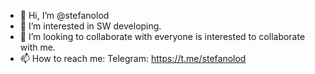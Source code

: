 - 👋 Hi, I’m @stefanolod
- 👀 I’m interested in SW developing.
- 💞️ I’m looking to collaborate with everyone is interested to collaborate with me.
- 📫 How to reach me: 
   Telegram: https://t.me/stefanolod
